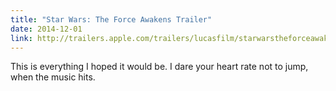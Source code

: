 ```yaml
---
title: "Star Wars: The Force Awakens Trailer"
date: 2014-12-01
link: http://trailers.apple.com/trailers/lucasfilm/starwarstheforceawakens/
---
```

 This is everything I hoped it would be. I dare your heart rate not to jump, when the music hits.  
